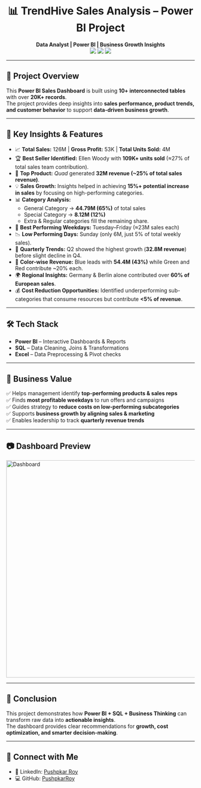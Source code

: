 <h1 align="center">📊 TrendHive Sales Analysis – Power BI Project</h1>
<p align="center">
  <b>Data Analyst | Power BI | Business Growth Insights</b><br>
  <img src="https://img.shields.io/badge/Tool-Power%20BI-F2C811?logo=powerbi&logoColor=black">
  <img src="https://img.shields.io/badge/Database-SQL-4479A1?logo=MySQL&logoColor=white">
  <img src="https://img.shields.io/badge/Visualization-Interactive%20Dashboard-2D8CFF">
</p>

--- 
 
## 🚀 Project Overview 
This **Power BI Sales Dashboard** is built using **10+ interconnected tables** with over **20K+ records**.  
The project provides deep insights into **sales performance, product trends, and customer behavior** to support **data-driven business growth**.

--- 
 
## 🎯 Key Insights & Features 
- 📈 **Total Sales:** 126M | **Gross Profit:** 53K | **Total Units Sold:** 4M  
- 🏆 **Best Seller Identified:** Ellen Woody with **109K+ units sold** (≈27% of total sales team contribution).   
- 🛒 **Top Product:** *Quad* generated **32M revenue (~25% of total sales revenue)**.  
- 💡 **Sales Growth:** Insights helped in achieving **15%+ potential increase in sales** by focusing on high-performing categories.  
- 📊 **Category Analysis:**  
  - General Category → **44.79M (65%)** of total sales
  - Special Category → **8.12M (12%)**  
  - Extra & Regular categories fill the remaining share.  
- 📅 **Best Performing Weekdays:** Tuesday–Friday (≈23M sales each)  
- 📉 **Low Performing Days:** Sunday (only 6M, just 5% of total weekly sales).  
- 📆 **Quarterly Trends:** Q2 showed the highest growth (**32.8M revenue**) before slight decline in Q4.   
- 🎨 **Color-wise Revenue:** Blue leads with **54.4M (43%)** while Green and Red contribute ~20% each.  
- 🌍 **Regional Insights:** Germany & Berlin alone contributed over **60% of European sales**.  
- 💰 **Cost Reduction Opportunities:** Identified underperforming sub-categories that consume resources but contribute **<5% of revenue**.  

---

## 🛠️ Tech Stack
- **Power BI** – Interactive Dashboards & Reports  
- **SQL** – Data Cleaning, Joins & Transformations  
- **Excel** – Data Preprocessing & Pivot checks  

---

## 📌 Business Value
✅ Helps management identify **top-performing products & sales reps**  
✅ Finds **most profitable weekdays** to run offers and campaigns  
✅ Guides strategy to **reduce costs on low-performing subcategories**  
✅ Supports **business growth by aligning sales & marketing**  
✅ Enables leadership to track **quarterly revenue trends**  

---

## 📷 Dashboard Preview
<img width="581" height="579" alt="Dashboard" src="https://github.com/user-attachments/assets/fc94d24b-fd3b-4b5e-8ca2-a6905ef6e4fe" />

---

## 📎 Conclusion
This project demonstrates how **Power BI + SQL + Business Thinking** can transform raw data into **actionable insights**.  
The dashboard provides clear recommendations for **growth, cost optimization, and smarter decision-making**.

---

## 🔗 Connect with Me
- 💼 LinkedIn: [Pushpkar Roy](https://www.linkedin.com/in/pushpkar-roy)  
- 💻 GitHub: [PushpkarRoy](https://github.com/PushpkarRoy)  

